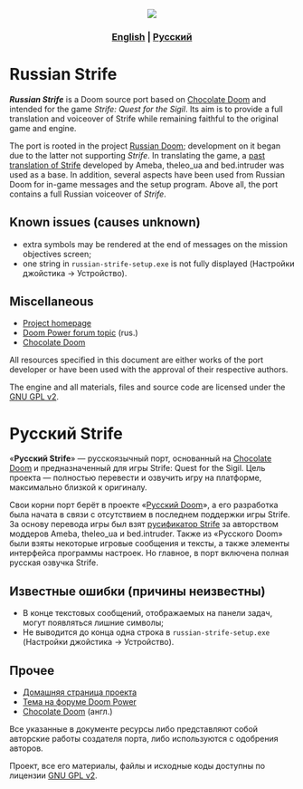 <p align="center">
  <img src="https://user-images.githubusercontent.com/26684396/111492112-b20e4800-873c-11eb-8146-0baf32ec5b02.png">
</p>

<h3 align="center"> <a href="#russian-strife"><b>English</b></a> | <a href="#русский-strife"><b>Русский</b></a></h3>

# Russian Strife

***Russian Strife*** is a Doom source port based on [Chocolate Doom](https://www.chocolate-doom.org/wiki/index.php/Chocolate_Doom) and intended for the game *Strife: Quest for the Sigil*. Its aim is to provide a full translation and voiceover of Strife while remaining faithful to the original game and engine.

The port is rooted in the project [Russian Doom](https://jnechaevsky.github.io/projects/rusdoom/index.html); development on it began due to the latter not supporting *Strife*. In translating the game, a [past translation of Strife](http://arc.iddqd.ru/14072015/viewtopic.php?t=5331) developed by Ameba, theleo_ua and bed.intruder was used as a base. In addition, several aspects have been used from Russian Doom for in-game messages and the setup program. Above all, the port contains a full Russian voiceover of *Strife*.

## Known issues (causes unknown)

- extra symbols may be rendered at the end of messages on the mission objectives screen;
- one string in `russian-strife-setup.exe` is not fully displayed (Настройки джойстика → Устройство).

## Miscellaneous

- [Project homepage](https://sites.google.com/view/kostov-en/strife)
- [Doom Power forum topic](https://i.iddqd.ru/viewtopic.php?t=1879) (rus.)
- [Chocolate Doom](https://www.chocolate-doom.org/wiki/index.php/Chocolate_Doom)

All resources specified in this document are either works of the port developer or have been used with the approval of their respective authors. 

The engine and all materials, files and source code are licensed under the [GNU GPL v2](COPYING).

# Русский Strife

«**Русский Strife**» — русскоязычный порт, основанный на [Chocolate Doom](https://www.chocolate-doom.org/wiki/index.php/Chocolate_Doom) и предназначенный для игры Strife: Quest for the Sigil. Цель проекта — полностью перевести и озвучить игру на платформе, максимально близкой к оригиналу.

Свои корни порт берёт в проекте «[Русский Doom](https://jnechaevsky.github.io/projects/rusdoom/index.html)», а его разработка была начата в связи с отсутствием в последнем поддержки игры Strife. За основу перевода игры был взят [русификатор Strife](http://arc.iddqd.ru/14072015/viewtopic.php?t=5331) за авторством моддеров Ameba, theleo_ua и bed.intruder. Также из «Русского Doom» были взяты некоторые игровые сообщения и тексты, а также элементы интерфейса программы настроек. Но главное, в порт включена полная русская озвучка Strife.

## Известные ошибки (причины неизвестны)

- В конце текстовых сообщений, отображаемых на панели задач, могут появляться лишние символы;
- Не выводится до конца одна строка в `russian-strife-setup.exe` (Настройки джойстика → Устройство).

## Прочее

- [Домашняя страница проекта](https://sites.google.com/view/kostov-ru/strife)
- [Тема на форуме Doom Power](https://i.iddqd.ru/viewtopic.php?t=1879)
- [Chocolate Doom](https://www.chocolate-doom.org/wiki/index.php/Chocolate_Doom) (англ.)

Все указанные в документе ресурсы либо представляют собой авторские работы создателя порта, либо используются с одобрения авторов.

Проект, все его материалы, файлы и исходные коды доступны по лицензии [GNU GPL v2](COPYING).
